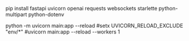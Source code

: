 pip install fastapi uvicorn openai requests websockets starlette python-multipart python-dotenv

python -m uvicorn main:app --reload
#setx UVICORN_RELOAD_EXCLUDE "env/*"
#uvicorn main:app --reload --workers 1